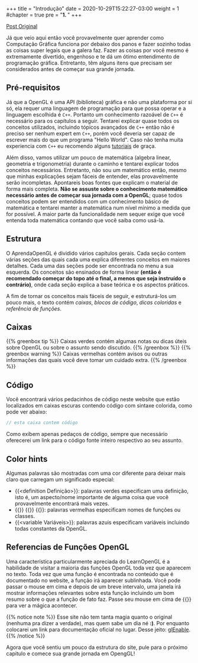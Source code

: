 +++
title = "Introdução"
date = 2020-10-29T15:22:27-03:00
weight = 1
#chapter = true
pre = "<b>1. </b>"
+++

[Post Original](https://learnopengl.com/Introduction)

Já que veio aqui então você provavelmente quer aprender como Computação Gráfica funciona por debaixo dos panos e fazer sozinho todas as coisas super legais que a galera faz. Fazer as coisas por você mesmo é extremamente divertido, engenhoso e te dá um ótimo entendimento de programação gráfica. Entretanto, têm alguns itens que precisam ser considerados antes de começar sua grande jornada.

## Pré-requisitos

Já que a OpenGL é uma API (biblioteca) gráfica e não uma plataforma por si só, ela requer uma linguagem de programação para que possa operar e a linguagem escolhida é `C++`. Portanto um conhecimento razoável de `C++` é necessário para os capítulos a seguir. Tentarei explicar quase todos os conceitos utilizados, incluindo tópicos avançados de `C++` então não é preciso ser nenhum expert em `C++`, porém você deveria ser capaz de escrever mais do que um programa "Hello World". Caso não tenha muita experiencia com `C++` eu recomendo alguns [tutoriais](www.learncpp.com) de graça.
  
Além disso, vamos utilizar um pouco de matemática (algebra linear, geometria e trigonometria) durante o caminho e tentarei explicar todos conceitos necessários. Entretanto, não sou um matemático então, mesmo que minhas explicações sejam fáceis de entender, elas provavelmente serão incompletas. Apontareis boas fontes que explicam o material de forma mais completa. **Não se assuste sobre o conhecimento matemático necessário antes de começar sua jornada com a OpenGL**; quase todos conceitos podem ser entendidos com um conhecimento básico de matemática e tentarei manter a matemática num nível mínimo a medida que for possível. A maior parte da funcionalidade nem sequer exige que você entenda toda matemática contando que você saiba como usá-la.

## Estrutura

O AprendaOpenGL é dividido vários capítulos gerais. Cada seção contem várias seções das quais cada uma explica diferentes conceitos em maiores detalhes. Cada uma das seções pode ser encontrada no menu a sua esquerda. Os conceitos são ensinados de forma linear **(então é recomendado começar do topo até o final, a menos que seja instruído o contrário)**, onde cada seção explica a base teórica e os aspectos práticos.

A fim de tornar os conceitos mais fáceis de seguir, e estruturá-los um pouco mais, o texto contém _caixas_, _blocos de código_, _dicas coloridas_ e _referência de funções_.

## Caixas

{{% greenbox tip %}}
Caixas verdes contém algumas notas ou dicas úteis sobre OpenGL ou sobre o assunto sendo discutido.
{{% /greenbox %}}
{{% greenbox warning %}}
Caixas vermelhas contém avisos ou outras informações das quais você deve tomar um cuidado extra.
{{% /greenbox %}}

## Código

Você encontrará vários pedacinhos de código neste website que estão localizados em caixas escuras contendo código com sintaxe colorida, como pode ver abaixo:

```cpp
// esta caixa contem código
```
Como exibem apenas pedaços de código, sempre que necessário oferecerei um link para o código fonte inteiro respectivo ao seu assunto.

## Color hints

Algumas palavras são mostradas com uma cor diferente para deixar mais claro que carregam um significado especial:

* {{<definition Definição>}}: palavras verdes especificam uma definição, isto é, um aspecto/nome importante de alguma coisa que você provavelmente encontrará mais vezes.
* {{<struct Estrutura>}} {{<struct de>}} {{<struct Programa>}}: palavras vermelhas especificam nomes de funções ou classes.
* {{<variable Variáveis>}}: palavras azuis especificam variáveis incluindo todas constantes da OpenGL.

## Referencias de Funções OpenGL

Uma característica particularmente apreciada do LearnOpenGL é a habilidade de visitar a maioria das funções OpenGL toda vez que aparecem no texto. Toda vez que uma função é encontrada no conteúdo que é documentado no website, a função irá aparecer sublinhada. Você pode passar o mouse em cima e depois de um breve intervalo, uma janela irá mostrar informações relevantes sobre esta função incluindo um bom resumo sobre o que a função de fato faz. Passe seu mouse em cima de {{<struct glEnable>}} para ver a mágica acontecer.

{{% notice note %}}
Esse site não tem tanta magia quanto o original (nenhuma pra dizer a verdade), mas quem sabe um dia né **:)**. Por enquanto colocarei um link para documentação oficial no lugar. Desse jeito: [glEnable](https://www.khronos.org/registry/OpenGL-Refpages/gl4/html/glEnable.xhtml).
{{% /notice %}}

Agora que você sentiu um pouco da estrutura do site, pule para o próximo capitulo e comece sua grande jornada em OpengGL!

